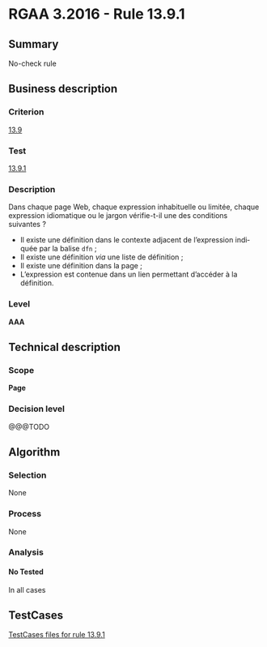 # RGAA 3.2016 - Rule 13.9.1

## Summary
No-check rule


## Business description

### Criterion
[13.9](http://references.modernisation.gouv.fr/rgaa-accessibilite/criteres.html#crit-13-9)

### Test
[13.9.1](http://references.modernisation.gouv.fr/rgaa-accessibilite/criteres.html#test-13-9-1)

### Description
<div lang="fr">Dans chaque page Web, chaque expression inhabituelle ou limit&#xE9;e, chaque expression idiomatique ou le jargon v&#xE9;rifie-t-il une des conditions suivantes&nbsp;? <ul><li>Il existe une d&#xE9;finition dans le contexte adjacent de l&#x2019;expression indiqu&#xE9;e par la balise <code lang="en">dfn</code>&nbsp;;</li> <li>Il existe une d&#xE9;finition <i>via</i> une liste de d&#xE9;finition&nbsp;;</li> <li>Il existe une d&#xE9;finition dans la page&nbsp;;</li> <li>L&#x2019;expression est contenue dans un lien permettant d&#x2019;acc&#xE9;der &#xE0; la d&#xE9;finition.</li> </ul></div>

### Level
**AAA**


## Technical description

### Scope
**Page**

### Decision level
@@@TODO


## Algorithm

### Selection
None

### Process
None

### Analysis

#### No Tested
In all cases


##  TestCases

[TestCases files for rule 13.9.1](https://github.com/Asqatasun/Asqatasun/tree/develop/rules/rules-rgaa3.2016/src/test/resources/testcases/rgaa32016/Rgaa32016Rule130901/)


